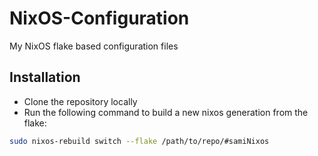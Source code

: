 # NixOS-Configuration
My NixOS flake based configuration files

## Installation
- Clone the repository locally
- Run the following command to build a new nixos generation from the flake:
```bash 
sudo nixos-rebuild switch --flake /path/to/repo/#samiNixos
```
